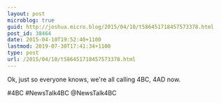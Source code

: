 ```yaml
---
layout: post
microblog: true
guid: http://joshua.micro.blog/2015/04/10/t586451718457573378.html
post_id: 38464
date: 2015-04-10T19:52:40+1100
lastmod: 2019-07-30T17:41:34+1100
type: post
url: /2015/04/10/t586451718457573378.html
---
```

Ok, just so everyone knows, we're all calling 4BC, 4AD now.

#4BC #NewsTalk4BC @NewsTalk4BC
